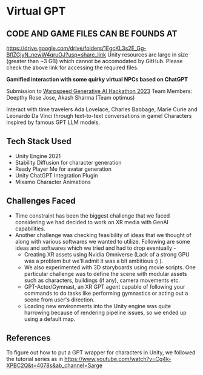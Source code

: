 # Virtual GPT

## CODE AND GAME FILES CAN BE FOUNDS AT 
https://drive.google.com/drive/folders/1EgcKL3s2E_Gg-BflZGjyN_newW4qruOJ?usp=share_link
Unity resources are large in size (greater than ~3 GB) which cannot be accomodated by GitHub. Please check the above link for accessing the required files.

**Gamified interaction with some quirky virtual NPCs based on ChatGPT** 

Submission to [Warpspeed Generative AI Hackathon 2023](https://warpspeed2023.devfolio.co/overview)
Team Members: Deepthy Rose Jose, Akash Sharma (Team optimus)

Interact with time travelers Ada Lovelace, Charles Babbage, Marie Curie and Leonardo Da Vinci through text-to-text conversations in game! 
Characters inspired by famous GPT LLM models.

## Tech Stack Used
- Unity Engine 2021
- Stability Diffusion for character generation 
- Ready Player Me for avatar generation
- Unity ChatGPT Integration Plugin
- Mixamo Character Animations

## Challenges Faced
- Time constraint has been the biggest challenge that we faced considering we had decided to work on XR media with GenAI capabilities.
- Another challenge was checking feasibility of ideas that we thought of along with various softwares we wanted to utilize. Following are some ideas and softwares which we tried and had to drop eventually -
  - Creating XR assets using Nvidia Omniverse (Lack of a strong GPU was a problem but we'll admit it was a bit ambitious :) ).
  - We also experimented with 3D storyboards using movie scripts. One particular challenge was to define the scene with modular assets such as characters, buildings (if any), camera movements etc. 
  - GPT-Actor/Gymnast, an XR GPT agent capable of following your commands to do tasks like performing gymnastics or acting out a scene from user's direction.
  - Loading new environments into the Unity engine was quite harrowing because of rendering pipeline issues, so we ended up using a default map. 

## References

To figure out how to put a GPT wrapper for characters in Unity, we followed the tutorial series as in https://www.youtube.com/watch?v=Cg4k-XPBC2Q&t=4078s&ab_channel=Sarge 

